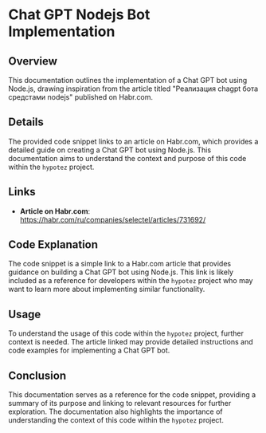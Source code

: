 # Chat GPT Nodejs Bot Implementation

## Overview

This documentation outlines the implementation of a Chat GPT bot using Node.js, drawing inspiration from the article titled "Реализация chagpt бота средстами nodejs" published on Habr.com.

## Details

The provided code snippet links to an article on Habr.com, which provides a detailed guide on creating a Chat GPT bot using Node.js. This documentation aims to understand the context and purpose of this code within the `hypotez` project.

## Links

- **Article on Habr.com**: https://habr.com/ru/companies/selectel/articles/731692/

## Code Explanation

The code snippet is a simple link to a Habr.com article that provides guidance on building a Chat GPT bot using Node.js. This link is likely included as a reference for developers within the `hypotez` project who may want to learn more about implementing similar functionality.

## Usage

To understand the usage of this code within the `hypotez` project, further context is needed. The article linked may provide detailed instructions and code examples for implementing a Chat GPT bot. 

## Conclusion

This documentation serves as a reference for the code snippet, providing a summary of its purpose and linking to relevant resources for further exploration.  The  documentation also highlights the importance of understanding the context of this code within the `hypotez` project.